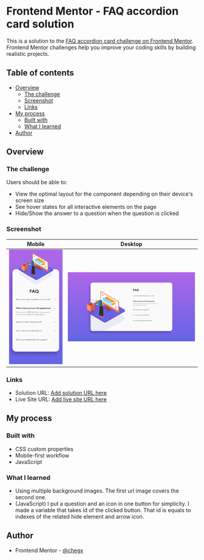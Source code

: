 # Frontend Mentor - FAQ accordion card solution

This is a solution to the [FAQ accordion card challenge on Frontend Mentor](https://www.frontendmentor.io/challenges/faq-accordion-card-XlyjD0Oam). Frontend Mentor challenges help you improve your coding skills by building realistic projects.

## Table of contents

- [Overview](#overview)
  - [The challenge](#the-challenge)
  - [Screenshot](#screenshot)
  - [Links](#links)
- [My process](#my-process)
  - [Built with](#built-with)
  - [What I learned](#what-i-learned)
- [Author](#author)

## Overview

### The challenge

Users should be able to:

- View the optimal layout for the component depending on their device's screen size
- See hover states for all interactive elements on the page
- Hide/Show the answer to a question when the question is clicked

### Screenshot

|Mobile|Desktop|
|---|---|
|![](./screenshots/mobile.png)|![](./screenshots/desktop.png)|

### Links

- Solution URL: [Add solution URL here](https://github.com/chegx/faq)
- Live Site URL: [Add live site URL here](https://chegx.github.io/faq/)

## My process

### Built with

- CSS custom properties
- Mobile-first workflow
- JavaScript

### What I learned

- Using multiple background images. The first url image covers the second one.
- (JavaScript) I put a question and an icon in one button for simplicity. I made a variable that takes id of the clicked button. That id is equals to indexes of the related hide element and arrow icon.

## Author

- Frontend Mentor - [@chegx](https://www.frontendmentor.io/profile/chegx)
